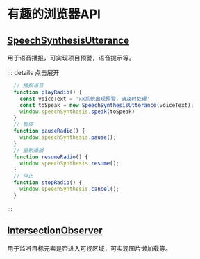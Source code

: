# 有趣的浏览器API

## [SpeechSynthesisUtterance](https://developer.mozilla.org/zh-CN/docs/Web/API/SpeechSynthesisUtterance)

用于语音播报，可实现项目预警，语音提示等。

::: details 点击展开

  ```js
    // 播报语音
    function playRadio() {
      const voiceText = 'xx系统出现预警，请及时处理'
      const toSpeak = new SpeechSynthesisUtterance(voiceText);
      window.speechSynthesis.speak(toSpeak)
    }
    // 暂停
    function pauseRadio() {
      window.speechSynthesis.pause();
    }
    // 重新播报
    function resumeRadio() {
      window.speechSynthesis.resume();
    }
    // 停止
    function stopRadio() {
      window.speechSynthesis.cancel();
    }
  ```

:::

## [IntersectionObserver](https://developer.mozilla.org/zh-CN/docs/Web/API/IntersectionObserver)

用于监听目标元素是否进入可视区域，可实现图片懒加载等。
